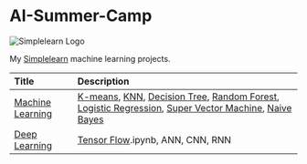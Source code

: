 # AI-Summer-Camp

![Simplelearn Logo](https://yt3.ggpht.com/ytc/AKedOLTaNnIZrEVNHk-OgfTRlO1n2aeAZ657f5FrG-5EaA=s176-c-k-c0x00ffffff-no-rj)

My [Simplelearn](https://www.youtube.com/playlist?list=PLEiEAq2VkUULYYgj13YHUWmRePqiu8Ddy) machine learning projects.

| Title | Description |
|:------------------|:-------------|
| [Machine Learning](https://github.com/lisasheniii/AI-Summer-Camp/tree/main/Machine%20Learning) | [K-means](https://github.com/lisasheniii/AI-Summer-Camp/blob/main/Machine%20Learning/KNN%20(20180710).ipynb), [KNN](https://github.com/lisasheniii/AI-Summer-Camp/blob/main/Machine%20Learning/KNN%20(20180710).ipynb), [Decision Tree](https://github.com/lisasheniii/AI-Summer-Camp/blob/main/Machine%20Learning/Decision%20Tree（20180712）.ipynb), [Random Forest](https://github.com/lisasheniii/AI-Summer-Camp/blob/main/Machine%20Learning/Random%20Forest（20180712）.ipynb), [Logistic Regression](https://github.com/lisasheniii/AI-Summer-Camp/blob/main/Machine%20Learning/Logistic%20Regression（20180713）.ipynb), [Super Vector Machine](https://github.com/lisasheniii/AI-Summer-Camp/blob/main/Machine%20Learning/Support%20Vector%20Machine（20180713）.ipynb), [Naive Bayes](https://github.com/lisasheniii/AI-Summer-Camp/blob/main/Machine%20Learning/Naive%20Bayes%20Classifier%20（201807016）.ipynb) |
| [Deep Learning](https://github.com/lisasheniii/AI-Summer-Camp/tree/main/Machine%20Learning) | [Tensor Flow](https://github.com/lisasheniii/AI-Summer-Camp/blob/main/Deep%20Learning/Tensor%20Flow（20180717）).ipynb, ANN, CNN, RNN |
